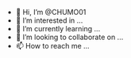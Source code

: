 - 👋 Hi, I’m @CHUMO01
- 👀 I’m interested in ...
- 🌱 I’m currently learning ...
- 💞️ I’m looking to collaborate on ...
- 📫 How to reach me ...

<!---
CHUMO01/CHUMO01 is a ✨ special ✨ repository because its `README.md` (this file) appears on your GitHub profile.
You can click the Preview link to take a look at your changes.
-haker el mejor
